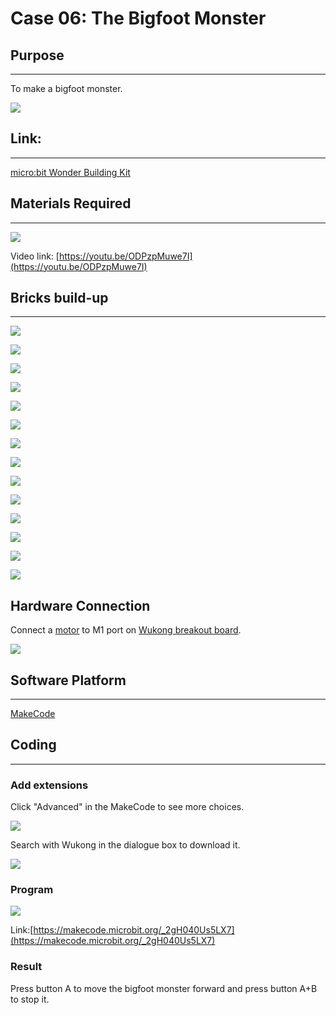 ﻿# Case 06: The Bigfoot Monster

## Purpose
---
To make a bigfoot monster.

![](https://wiki-media-ef.oss-cn-hongkong.aliyuncs.com//images/case-06-01.png)

## Link:
---
[micro:bit Wonder Building Kit](https://www.elecfreaks.com/micro-bit-wonder-building-kit-without-micro-bit-board.html)

## Materials Required
---
![](https://wiki-media-ef.oss-cn-hongkong.aliyuncs.com//images/case-06-02.png)

Video link:
[https://youtu.be/ODPzpMuwe7I](https://youtu.be/ODPzpMuwe7I)

## Bricks build-up
---


![](https://wiki-media-ef.oss-cn-hongkong.aliyuncs.com//images/step-case-06-01.png)

![](https://wiki-media-ef.oss-cn-hongkong.aliyuncs.com//images/step-case-06-02.png)

![](https://wiki-media-ef.oss-cn-hongkong.aliyuncs.com//images/step-case-06-03.png)

![](https://wiki-media-ef.oss-cn-hongkong.aliyuncs.com//images/step-case-06-04.png)

![](https://wiki-media-ef.oss-cn-hongkong.aliyuncs.com//images/step-case-06-05.png)

![](https://wiki-media-ef.oss-cn-hongkong.aliyuncs.com//images/step-case-06-06.png)

![](https://wiki-media-ef.oss-cn-hongkong.aliyuncs.com//images/step-case-06-07.png)

![](https://wiki-media-ef.oss-cn-hongkong.aliyuncs.com//images/step-case-06-08.png)

![](https://wiki-media-ef.oss-cn-hongkong.aliyuncs.com//images/step-case-06-09.png)

![](https://wiki-media-ef.oss-cn-hongkong.aliyuncs.com//images/step-case-06-10.png)

![](https://wiki-media-ef.oss-cn-hongkong.aliyuncs.com//images/step-case-06-11.png)

![](https://wiki-media-ef.oss-cn-hongkong.aliyuncs.com//images/step-case-06-12.png)

![](https://wiki-media-ef.oss-cn-hongkong.aliyuncs.com//images/step-case-06-13.png)

![](https://wiki-media-ef.oss-cn-hongkong.aliyuncs.com//images/step-case-06-14.png)


## Hardware Connection

Connect a [motor](https://www.elecfreaks.com/geekservo-motor-2kg-compatible-with-lego.html) to M1 port on [Wukong breakout board](https://www.elecfreaks.com/wukong-board-with-lego-holder-for-micro-bit.html).

![](https://wiki-media-ef.oss-cn-hongkong.aliyuncs.com//images/Wonder-Building-Kit-case-06-06.png)


## Software Platform
---
[MakeCode](https://makecode.microbit.org/)

## Coding
---
### Add extensions
Click "Advanced" in the MakeCode to see more choices.

![](https://wiki-media-ef.oss-cn-hongkong.aliyuncs.com//images/case-01-03.png)

Search with Wukong in the dialogue box to download it.

![](https://wiki-media-ef.oss-cn-hongkong.aliyuncs.com//images/case-01-04.png)




### Program

![](https://wiki-media-ef.oss-cn-hongkong.aliyuncs.com//images/case-06-05.png)

Link:[https://makecode.microbit.org/_2gH040Us5LX7](https://makecode.microbit.org/_2gH040Us5LX7)

### Result
Press button A to move the bigfoot monster forward and press button A+B to stop it.
